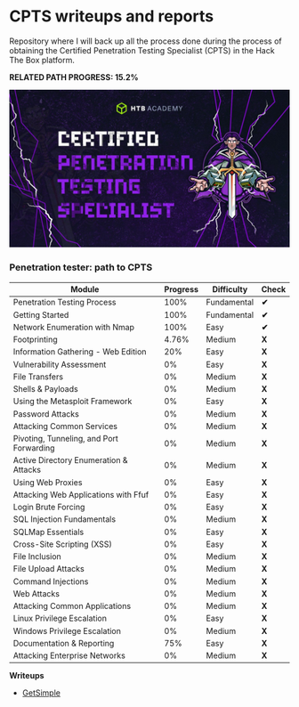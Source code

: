 # **CPTS writeups and reports**

Repository where I will back up all the process done during the process of obtaining the Certified Penetration Testing Specialist (CPTS) in the Hack The Box platform.<br>

**RELATED PATH PROGRESS: 15.2%**

![CPTS-logo](./img/CPTS.jpg)  

### **Penetration tester: path to CPTS**

| **Module**                               | **Progress** | **Difficulty** | **Check** |
|------------------------------------------|--------------|----------------|-----------|
| Penetration Testing Process              | 100%         | Fundamental    | **✔**     |
| Getting Started                          | 100%         | Fundamental    | **✔**     |
| Network Enumeration with Nmap            | 100%           | Easy           | **✔**     |
| Footprinting                             | 4.76%           | Medium         | **X**     |
| Information Gathering - Web Edition      | 20%           | Easy           | **X**     |
| Vulnerability Assessment                 | 0%           | Easy           | **X**     |
| File Transfers                           | 0%           | Medium         | **X**     |
| Shells & Payloads                        | 0%           | Medium         | **X**     |
| Using the Metasploit Framework           | 0%           | Easy           | **X**     |
| Password Attacks                         | 0%           | Medium         | **X**     |
| Attacking Common Services                | 0%           | Medium         | **X**     |
| Pivoting, Tunneling, and Port Forwarding | 0%           | Medium         | **X**     |
| Active Directory Enumeration & Attacks   | 0%           | Medium         | **X**     |
| Using Web Proxies                        | 0%           | Easy           | **X**     |
| Attacking Web Applications with Ffuf     | 0%           | Easy           | **X**     |
| Login Brute Forcing                      | 0%           | Easy           | **X**     |
| SQL Injection Fundamentals               | 0%           | Medium         | **X**     |
| SQLMap Essentials                        | 0%           | Easy           | **X**     |
| Cross-Site Scripting (XSS)               | 0%           | Easy           | **X**     |
| File Inclusion	                         | 0%           | Medium         | **X**     |
| File Upload Attacks                      | 0%           | Medium         | **X**     |
| Command Injections                       | 0%           | Medium         | **X**     |
| Web Attacks	                             | 0%           | Medium         | **X**     |
| Attacking Common Applications 	         | 0%           | Medium         | **X**     |
| Linux Privilege Escalation	             | 0%           | Easy           | **X**     |
| Windows Privilege Escalation             | 0%           | Medium         | **X**     |
| Documentation & Reporting	               | 75%           | Easy           | **X**     |
| Attacking Enterprise Networks            | 0%           | Medium         | **X**     |

**Writeups**

- [GetSimple](writeups/HTB-CPTS_GetSimple.pdf)
